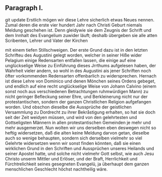 <!-- Seite 166 -->
Paragraph I.
------------

git update
Erstlich mögen wir diese Lehre sicherlich etwas Neues
nennen. Zumal deren die erste vier hundert
Jahr nach Christi Geburt niemals Meldung geschehen
ist. Denn gleidywie sie dem Zeugnis der Schrift und
dem Innhalt des Evangelium zuwider läuft; deshalb übergeben
sie alle atten Scribenten, Lehrer und Vater der Kirchen
<!-- Seite 167 --><!-- content-0129.xml -->
mit einem tiefen Stillschweigen. Der erste Grund
dazu ist in den letzten Schrifteu des Augustini gelegt
worden, welcher in seiner Hiße wider Pelagium einige
Redensarten entfallen lassen, die einige auf eine unglückselige
Weise zu Einführung dieses Jrrthums aufgelesen
haben, der Wahrheit vieler andern, so wohl in
des Augustini ais jener Schriften noch öfter vorkommenden
Redensarten offenbarlich zu widersprechen.
Hernach ist diese Lehre von Dominico und denen Mönchen
seines Ordens gebeget, und endlich auf eine recht
unglückselige Weise von Johann Calvino (einem sonst
noch aus verschiedenen Betrachtungen ruhmwürdigen
Mann) zu nicht geringer Befleckung seiner Ehre, und
Berkleinerung nicht nur der protestantischen, sondern
der ganzen Christlichen Religion aufgefangen worden.
Und obschon dieselbe die Aussprüche der geistlichen Versammlung
zu Dordrecht zu ihrer Bekråstigung erhalten,
so hat sie doch seit der Zeit weidyen müssen, und wird
von den gelehrtesten und Gottseligsten Männern in allen
protestantischen Gemeinden je mehr und mehr ausgemerzet.
Nun wolten wir uns derselben eben deswegen
nicht so heftig widersetzen, daß die alten keine Meldung
darvon getan, dieselbe auch so wenige behaupten, sondern
sich derselben vielmehr so viel Gelehrte widersetzen
wenn wir sonst finden könnten, daß sie einen wirklichen
Grund in den Schriften und Aussprüchen unseres Heilands
und seiner Apostel hatte, und solche nicht vielmehr
Gott selbst, wie auch Jesu Christo unserm
Mittler und Erlöser, und der Braft, Herrlichkeit
und Fürchtrelichkeit seines gesegneten Evangelü,
ja überhaupt dem ganzen menschlichen Geschlecht
höchst nachtheilig wäre.
